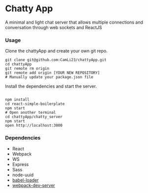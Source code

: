 Chatty App
=====================

A minimal and light chat server that allows multiple connections and conversation through web sockets and ReactJS

### Usage

Clone the chattyApp and create your own git repo.

```
git clone git@github.com:CamLi23/chattyApp.git
cd chattyApp
git remote rm origin
git remote add origin [YOUR NEW REPOSITORY]
# Manually update your package.json file
```

Install the dependencies and start the server.

```

npm install
cd react-simple-boilerplate
npm start
# Open another terminal
cd chattyApp/chatty_server
npm start
open http://localhost:3000
```

### Dependencies

* React
* Webpack
* WS
* Express
* Sass
* node-uuid
* [babel-loader](https://github.com/babel/babel-loader)
* [webpack-dev-server](https://github.com/webpack/webpack-dev-server)
